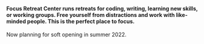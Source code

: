 #### Focus Retreat Center runs retreats for coding, writing, learning new skills, or working groups. Free yourself from distractions and work with like-minded people. This is the perfect place to focus.

<span class="gold">Now planning for soft opening in summer 2022.</span>
